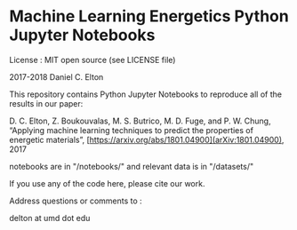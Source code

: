 # Machine Learning Energetics Python Jupyter Notebooks

License : MIT open source (see LICENSE file)

2017-2018 Daniel C. Elton

This repository contains Python Jupyter Notebooks to reproduce all of the results in our paper:

D. C. Elton, Z. Boukouvalas, M. S. Butrico, M. D. Fuge, and P. W. Chung, “Applying machine learning techniques to predict the properties of energetic materials”, [https://arxiv.org/abs/1801.04900](arXiv:1801.04900), 2017

notebooks are in "/notebooks/" and relevant data is in "/datasets/"

If you use any of the code here, please cite our work.

Address questions or comments to :

delton at umd dot edu
